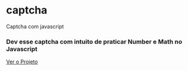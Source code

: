 # captcha
Captcha com javascript


### Dev esse captcha com intuito de praticar Number e Math no Javascript

<a href="https://captcha-gray.vercel.app/">Ver o Projeto<a>
